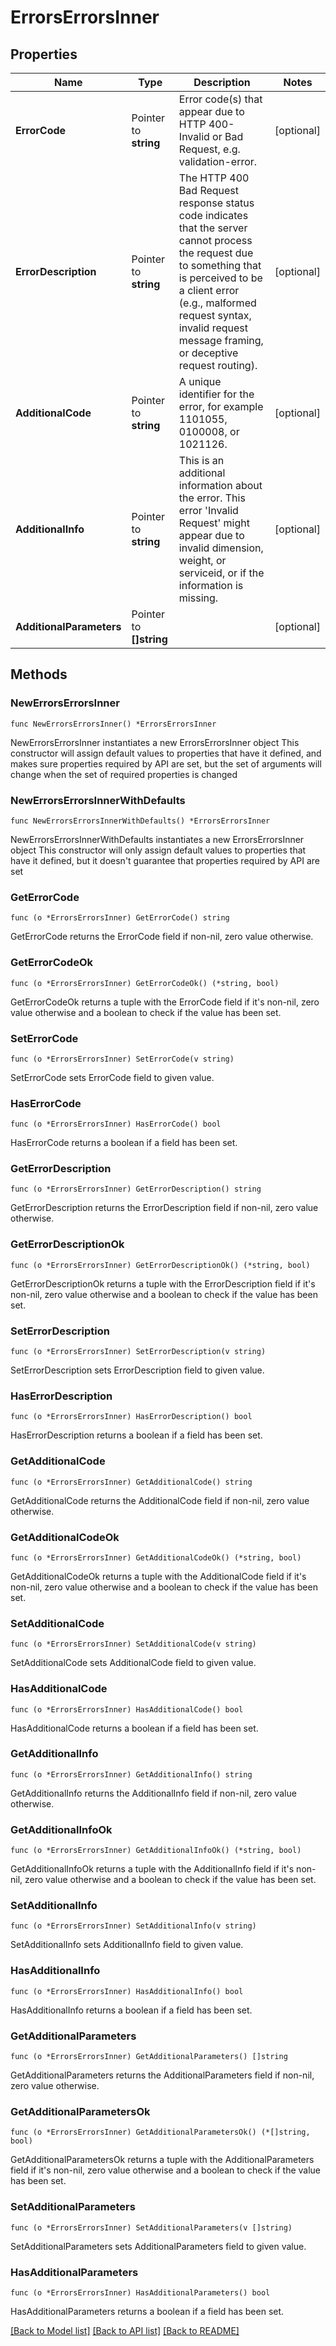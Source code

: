 # ErrorsErrorsInner

## Properties

Name | Type | Description | Notes
------------ | ------------- | ------------- | -------------
**ErrorCode** | Pointer to **string** | Error code(s) that appear due to HTTP  400- Invalid or Bad Request, e.g. validation-error. | [optional] 
**ErrorDescription** | Pointer to **string** | The HTTP 400 Bad Request response status code indicates that the server cannot process the request due to something that is perceived to be a client error (e.g., malformed request syntax, invalid request message framing, or deceptive request routing). | [optional] 
**AdditionalCode** | Pointer to **string** | A unique identifier for the error, for example 1101055, 0100008, or 1021126. | [optional] 
**AdditionalInfo** | Pointer to **string** | This is an additional information about the error. This error &#39;Invalid Request&#39; might appear due to invalid dimension, weight, or serviceid, or if the information is missing. | [optional] 
**AdditionalParameters** | Pointer to **[]string** |  | [optional] 

## Methods

### NewErrorsErrorsInner

`func NewErrorsErrorsInner() *ErrorsErrorsInner`

NewErrorsErrorsInner instantiates a new ErrorsErrorsInner object
This constructor will assign default values to properties that have it defined,
and makes sure properties required by API are set, but the set of arguments
will change when the set of required properties is changed

### NewErrorsErrorsInnerWithDefaults

`func NewErrorsErrorsInnerWithDefaults() *ErrorsErrorsInner`

NewErrorsErrorsInnerWithDefaults instantiates a new ErrorsErrorsInner object
This constructor will only assign default values to properties that have it defined,
but it doesn't guarantee that properties required by API are set

### GetErrorCode

`func (o *ErrorsErrorsInner) GetErrorCode() string`

GetErrorCode returns the ErrorCode field if non-nil, zero value otherwise.

### GetErrorCodeOk

`func (o *ErrorsErrorsInner) GetErrorCodeOk() (*string, bool)`

GetErrorCodeOk returns a tuple with the ErrorCode field if it's non-nil, zero value otherwise
and a boolean to check if the value has been set.

### SetErrorCode

`func (o *ErrorsErrorsInner) SetErrorCode(v string)`

SetErrorCode sets ErrorCode field to given value.

### HasErrorCode

`func (o *ErrorsErrorsInner) HasErrorCode() bool`

HasErrorCode returns a boolean if a field has been set.

### GetErrorDescription

`func (o *ErrorsErrorsInner) GetErrorDescription() string`

GetErrorDescription returns the ErrorDescription field if non-nil, zero value otherwise.

### GetErrorDescriptionOk

`func (o *ErrorsErrorsInner) GetErrorDescriptionOk() (*string, bool)`

GetErrorDescriptionOk returns a tuple with the ErrorDescription field if it's non-nil, zero value otherwise
and a boolean to check if the value has been set.

### SetErrorDescription

`func (o *ErrorsErrorsInner) SetErrorDescription(v string)`

SetErrorDescription sets ErrorDescription field to given value.

### HasErrorDescription

`func (o *ErrorsErrorsInner) HasErrorDescription() bool`

HasErrorDescription returns a boolean if a field has been set.

### GetAdditionalCode

`func (o *ErrorsErrorsInner) GetAdditionalCode() string`

GetAdditionalCode returns the AdditionalCode field if non-nil, zero value otherwise.

### GetAdditionalCodeOk

`func (o *ErrorsErrorsInner) GetAdditionalCodeOk() (*string, bool)`

GetAdditionalCodeOk returns a tuple with the AdditionalCode field if it's non-nil, zero value otherwise
and a boolean to check if the value has been set.

### SetAdditionalCode

`func (o *ErrorsErrorsInner) SetAdditionalCode(v string)`

SetAdditionalCode sets AdditionalCode field to given value.

### HasAdditionalCode

`func (o *ErrorsErrorsInner) HasAdditionalCode() bool`

HasAdditionalCode returns a boolean if a field has been set.

### GetAdditionalInfo

`func (o *ErrorsErrorsInner) GetAdditionalInfo() string`

GetAdditionalInfo returns the AdditionalInfo field if non-nil, zero value otherwise.

### GetAdditionalInfoOk

`func (o *ErrorsErrorsInner) GetAdditionalInfoOk() (*string, bool)`

GetAdditionalInfoOk returns a tuple with the AdditionalInfo field if it's non-nil, zero value otherwise
and a boolean to check if the value has been set.

### SetAdditionalInfo

`func (o *ErrorsErrorsInner) SetAdditionalInfo(v string)`

SetAdditionalInfo sets AdditionalInfo field to given value.

### HasAdditionalInfo

`func (o *ErrorsErrorsInner) HasAdditionalInfo() bool`

HasAdditionalInfo returns a boolean if a field has been set.

### GetAdditionalParameters

`func (o *ErrorsErrorsInner) GetAdditionalParameters() []string`

GetAdditionalParameters returns the AdditionalParameters field if non-nil, zero value otherwise.

### GetAdditionalParametersOk

`func (o *ErrorsErrorsInner) GetAdditionalParametersOk() (*[]string, bool)`

GetAdditionalParametersOk returns a tuple with the AdditionalParameters field if it's non-nil, zero value otherwise
and a boolean to check if the value has been set.

### SetAdditionalParameters

`func (o *ErrorsErrorsInner) SetAdditionalParameters(v []string)`

SetAdditionalParameters sets AdditionalParameters field to given value.

### HasAdditionalParameters

`func (o *ErrorsErrorsInner) HasAdditionalParameters() bool`

HasAdditionalParameters returns a boolean if a field has been set.


[[Back to Model list]](../README.md#documentation-for-models) [[Back to API list]](../README.md#documentation-for-api-endpoints) [[Back to README]](../README.md)


